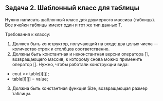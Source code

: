 ## Задача 2. Шаблонный класс для таблицы

Нужно написать шаблонный класс для двумерного массива (таблицы). Все ячейки таблицы имеют один и тот же тип данных T.

Требования к классу:

1. Должен быть конструктор, получающий на входе два целых числа — количество строк и столбцов соответственно.
2. Должны быть константная и неконстантная версии оператора [], возвращающего массив, к которому снова можно применить оператор [].
Нужно, чтобы работали конструкции вида:
* cout << table[i][j];
* table[i][j] = value;

3. Должна быть константная функция Size, возвращающая размер таблицы.
